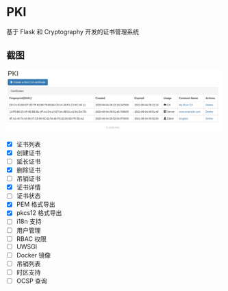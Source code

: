 # PKI

基于 Flask 和 Cryptography 开发的证书管理系统

## 截图

![screenshots-1](./screenshots/1.jpg)

- [x] 证书列表
- [x] 创建证书
- [ ] 延长证书
- [x] 删除证书
- [ ] 吊销证书
- [x] 证书详情
- [ ] 证书状态
- [x] PEM 格式导出
- [x] pkcs12 格式导出
- [ ] i18n 支持
- [ ] 用户管理
- [ ] RBAC 权限
- [ ] UWSGI
- [ ] Docker 镜像
- [ ] 吊销列表
- [ ] 时区支持
- [ ] OCSP 查询